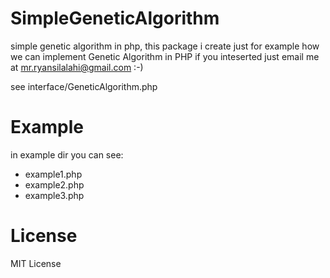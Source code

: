 # SimpleGeneticAlgorithm
simple genetic algorithm in php,
this package i create just for example how we can implement Genetic Algorithm in PHP
if you inteserted just email me at mr.ryansilalahi@gmail.com :-)

see interface/GeneticAlgorithm.php

# Example
in example dir you can see:
- example1.php
- example2.php
- example3.php

# License
MIT License
			
